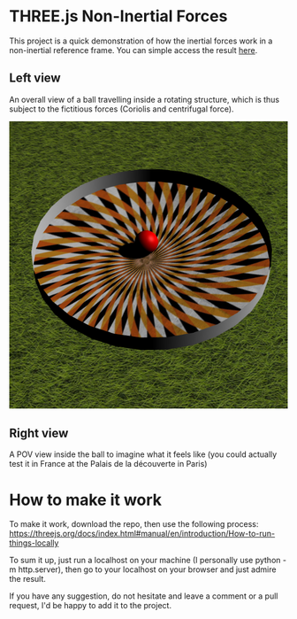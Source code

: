 # THREE.js Non-Inertial Forces

This project is a quick demonstration of how the inertial forces work in a non-inertial reference frame.
You can simple access the result <a href="https://luludavid.github.io/THREE.js-Fictitious-forces/main.html">here</a>.

## Left view

An overall view of a ball travelling inside a rotating structure, which is thus subject to the fictitious
forces (Coriolis and centrifugal force).

<p align="center">
  <img src="./pictures/manege.png">
</p>

## Right view

A POV view inside the ball to imagine what it feels like (you could actually test it in France at the
Palais de la découverte in Paris)


# How to make it work

To make it work, download the repo, then use the following process: https://threejs.org/docs/index.html#manual/en/introduction/How-to-run-things-locally

To sum it up, just run a localhost on your machine (I personally use python -m http.server), then
go to your localhost on your browser and just admire the result.

If you have any suggestion, do not hesitate and leave a comment or a pull request, I'd be happy
to add it to the project.
